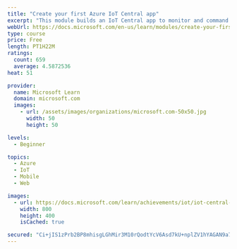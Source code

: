 ```yaml
---
title: "Create your first Azure IoT Central app"
excerpt: "This module builds an IoT Central app to monitor and command a refrigerated truck. The first unit creates the app, the second unit defines a device template for a refrigerated truck. Then, create a programming project, add code to simulate a truck, and communicate with your IoT Central app. The truck is monitored through a custom dashboard."
webUrl: https://docs.microsoft.com/en-us/learn/modules/create-your-first-iot-central-app/
type: course
price: Free
length: PT1H22M
ratings:
  count: 659
  average: 4.5872536
heat: 51

provider:
  name: Microsoft Learn
  domain: microsoft.com
  images:
    - url: /assets/images/organizations/microsoft.com-50x50.jpg
      width: 50
      height: 50

levels:
  - Beginner

topics:
  - Azure
  - IoT
  - Mobile
  - Web

images:
  - url: https://docs.microsoft.com/learn/achievements/iot/iot-central-refrigerated-truck-module-social.png
    width: 800
    height: 400
    isCached: true

secured: "Ci+jIS1zPrb2BP8mhisgLGhMir3M10rQodtYcV6Asd7kU+nplZV1hYAGAN9a7NeFQMqVOz7fs2U3LQNGdt7I78OeRv9tB/xCpuSWrePHiPtZ81Dx7lfh7QqnkHiD14Ixy1JqCYpF+eu+Qys7W++QWHZR4Bmtkryxl9WxQDDVN4LiphMlZIpJe2HaWhaqQz/kzVNuRnPXKoYlvv1PcQIYnYaRuCLw3Kf+6yL2JBBY6HRRGwOpPMeX40JzCmL/7M4wRFie3sdWf9DAGrH73CyQqPSm5TQ1r5B0QGHwjEJqqyoRaIdVX9tyIIkl7bo4/OgGRr4UHI5j2s3bZ/kT7bR7WJ9vSHzThtI2ohfH+uc2S7TQKO7faYSULxrhb+Kmxh0gt5/QuUyy2xuwDaI00AG+szuG03X0M2+uDnI87YASmyQ=;yvPbhK6+Xi6Tu5yXGlhu/w=="
---
```


